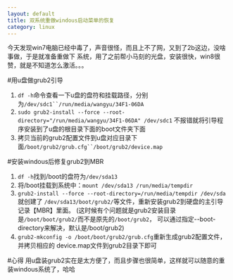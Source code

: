 ```yaml
---
layout: default
title: 双系统重做windous启动菜单的恢复
category: linux
---
```

今天发现win7电脑已经中毒了，声音很怪，而且上不了网，又到了2b这边，没啥事做，于是就准备重做下
系统，用了之前帮小马刻的光盘，安装很快，win8很赞，就是不知道怎么激活。。。

#用u盘做grub2引导
1. `df -h`命令查看一下u盘的盘符和挂载路径，分别为`/dev/sdc1``/run/media/wangyu/34F1-06DA`
2. `sudo grub2-install --force --root-directory="/run/media/wangyu/34F1-06DA" /dev/sdc1`
不报错就将引导程序安装到了u盘的根目录下面的boot文件夹下面
3. 拷贝当前的grub2配置文件到u盘对应目录下面`/boot/grub2/grub.cfg``/boot/grub2/device.map`

#安装windous后修复grub2到MBR
1. `df -h`找到/boot的盘符为`/dev/sda13`
2. 将/boot挂载到系统中：`mount /dev/sda13 /run/media/tempdir`
3. `grub2-install --force --root-directory=/run/media/tempdir /dev/sda`就创建了
`/dev/sda13/boot/grub2/`等文件，重新安装grub2到硬盘的主引导记录【MBR】里面。
(这时候有个问题就是grub2安装目录是`/boot/boot/grub2/`而不是原先的`/boot/grub2`，
可以通过指定--boot-directory来解决，默认是/boot/grub2)
4. `grub2-mkconfig -o /boot/boot/grub2/grub.cfg`重新生成grub2配置文件，并拷贝相应的
device.map文件到grub2目录下即可

#心得
用u盘装grub2实在是太方便了，而且步骤也很简单，这样就可以随意的重装windous系统了，哈哈 
